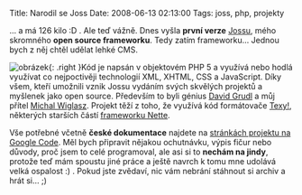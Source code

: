Title: Narodil se Joss
Date: 2008-06-13 02:13:00
Tags: joss, php, projekty

… a má 126 kilo :D . Ale teď vážně. Dnes vyšla **první verze** [Jossu](http://code.google.com/p/joss-cms/), mého skromného **open source frameworku**. Tedy zatím frameworku… Jednou bych z něj chtěl udělat lehké CMS.

![obrázek]({filename}/images/64.jpg){: .right }Kód je napsán v objektovém PHP 5 a využívá nebo hodlá využívat co nejpoctivěji technologií XML, XHTML, CSS a JavaScript. Díky všem, kteří umožnili vznik Jossu vydáním svých skvělých projektů a myšlenek jako open source. Především to byli génius [David Grudl](http://www.davidgrudl.com) a můj přítel [Michal Wiglasz](http://gringo.profitux.cz). Projekt těží z toho, že využívá kód formátovače [Texy!](http://www.texy.info), některých starších částí [frameworku Nette](http://nettephp.com/).

Vše potřebné včetně **české dokumentace** najdete na [stránkách projektu na Google Code](http://code.google.com/p/joss-cms/). Měl bych připravit nějakou ochutnávku, výpis fičur nebo důvody, proč jsem to celé programoval, ale asi si to **nechám na jindy**, protože teď mám spoustu jiné práce a ještě navrch k tomu mne udolává velká ospalost :) . Pokud jste zvědaví, nic vám nebrání stáhnout si archiv a hrát si… ;)
